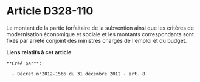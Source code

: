 # Article D328-110

Le montant de la partie forfaitaire de la subvention ainsi que les critères de modernisation économique et sociale et les
montants correspondants sont fixés par arrêté conjoint des ministres chargés de l'emploi et du budget.

**Liens relatifs à cet article**

	**Créé par**:

	  - Décret n°2012-1566 du 31 décembre 2012 - art. 8

